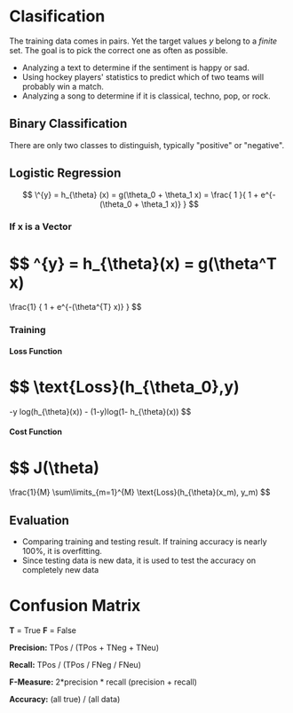 # Clasification

The training data comes in pairs. Yet the target values $y$ belong to a *finite* set. The goal is to pick the correct one as often as possible.

- Analyzing a text to determine if the sentiment is happy or sad.
- Using hockey players' statistics to predict which of two teams will probably win a match.
- Analyzing a song to determine if it is classical, techno, pop, or rock.

## Binary Classification

There are only two classes to distinguish, typically "positive" or "negative".

## Logistic Regression


$$
\^{y} = h_{\theta} (x) = g(\theta_0 + \theta_1 x) = 
\frac{
    1
}{
    1 + e^{-(\theta_0 + \theta_1 x)}
}
$$

### If x is a Vector

$$
\^{y} = h_{\theta}(x) = g(\theta^T x)
= 
\frac{1}
{
    1 + e^{-(\theta^{T} x)}
}
$$

### Training

#### Loss Function
$$
\text{Loss}(h_{\theta_0},y)
=
-y 
log(h_{\theta}(x)) - (1-y)log(1- h_{\theta}(x))
$$

#### Cost Function

$$
J(\theta)
=
\frac{1}{M}
\sum\limits_{m=1}^{M}
\text{Loss}(h_{\theta}(x_m), y_m)
$$

## Evaluation

- Comparing training and testing result. If training accuracy is nearly 100%, it is overfitting.
- Since testing data is new data, it is used to test the accuracy on completely new data


# Confusion Matrix

**T** = True
**F** = False

**Precision:** TPos / (TPos + TNeg + TNeu)

**Recall:** TPos / (TPos / FNeg / FNeu)

**F-Measure:** 2*precision * recall (precision + recall)

**Accuracy:** (all true) / (all data)
